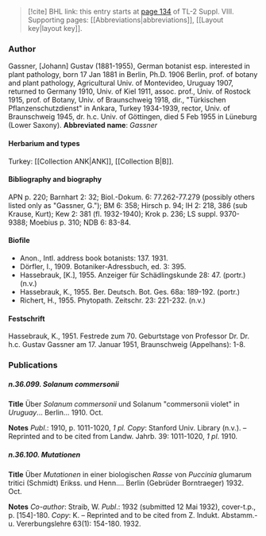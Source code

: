 > [!cite] BHL link: this entry starts at [page 134](https://www.biodiversitylibrary.org/page/33258612) of TL-2 Suppl. VIII.
> Supporting pages: [[Abbreviations|abbreviations]], [[Layout key|layout key]].

### Author

Gassner, \[Johann\] Gustav (1881-1955), German botanist esp. interested in plant pathology, born 17 Jan 1881 in Berlin, Ph.D. 1906 Berlin, prof. of botany and plant pathology, Agricultural Univ. of Montevideo, Uruguay 1907, returned to Germany 1910, Univ. of Kiel 1911, assoc. prof., Univ. of Rostock 1915, prof. of Botany, Univ. of Braunschweig 1918, dir., "Türkischen Pflanzenschutzdienst" in Ankara, Turkey 1934-1939, rector, Univ. of Braunschweig 1945, dr. h.c. Univ. of Göttingen, died 5 Feb 1955 in Lüneburg (Lower Saxony). 
**Abbreviated name**: *Gassner*

#### Herbarium and types

Turkey: [[Collection ANK|ANK]], [[Collection B|B]].

#### Bibliography and biography

APN p. 220; Barnhart 2: 32; Biol.-Dokum. 6: 77.262-77.279 (possibly others listed only as "Gassner, G."); BM 6: 358; Hirsch p. 94; IH 2: 218, 386 (sub Krause, Kurt); Kew 2: 381 (fl. 1932-1940); Krok p. 236; LS suppl. 9370-9388; Moebius p. 310; NDB 6: 83-84.

#### Biofile

- Anon., Intl. address book botanists: 137. 1931.
- Dörfler, I., 1909. Botaniker-Adressbuch, ed. 3: 395.
- Hassebrauk, \[K.\], 1955. Anzeiger für Schädlingskunde 28: 47. (portr.) (n.v.)
- Hassebrauk, K., 1955. Ber. Deutsch. Bot. Ges. 68a: 189-192. (portr.)
- Richert, H., 1955. Phytopath. Zeitschr. 23: 221-232. (n.v.)

#### Festschrift

Hassebrauk, K., 1951. Festrede zum 70. Geburtstage von Professor Dr. Dr. h.c. Gustav Gassner am 17. Januar 1951, Braunschweig (Appelhans): 1-8.

### Publications

##### n.36.099. Solanum commersonii

**Title**
Über *Solanum commersonii* und Solanum "commersonii violet" in *Uruguay*... Berlin... 1910. Oct.

**Notes**
*Publ*.: 1910, p. 1011-1020, *1 pl. Copy*: Stanford Univ. Library (n.v.). – Reprinted and to be cited from Landw. Jahrb. 39: 1011-1020, *1 pl*. 1910.

##### n.36.100. Mutationen

**Title**
Über *Mutationen* in einer biologischen *Rasse* von *Puccinia* glumarum tritici (Schmidt) Erikss. und Henn.... Berlin (Gebrüder Borntraeger) 1932. Oct.

**Notes**
*Co-author*: Straib, W.
*Publ*.: 1932 (submitted 12 Mai 1932), cover-t.p., p. \[154\]-180. *Copy*: K. – Reprinted and to be cited from Z. Indukt. Abstamm.- u. Vererbungslehre 63(1): 154-180. 1932.

